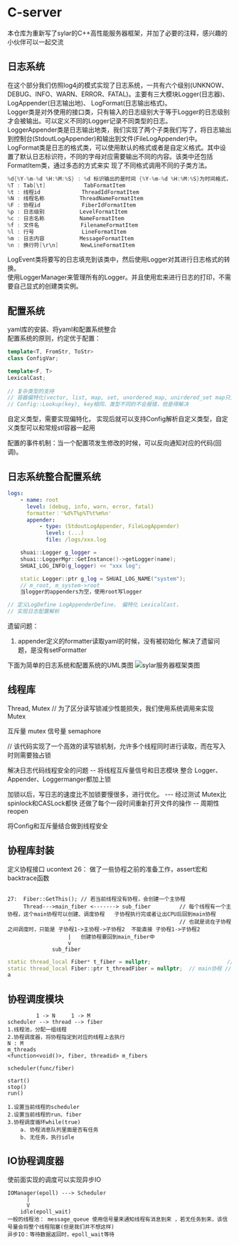  # C-server
 本仓库为重新写了sylar的C++高性能服务器框架，并加了必要的注释，感兴趣的小伙伴可以一起交流
 
 ## 日志系统
 在这个部分我们仿照log4j的模式实现了日志系统，一共有六个级别(UNKNOW、DEBUG、INFO、WARN、ERROR、FATAL)。主要有三大模块Logger(日志器)、LogAppender(日志输出地)、 
 LogFormat(日志输出格式)。  
 Logger类是对外使用的接口类，只有输入的日志级别大于等于Logger的日志级别才会被输出。可以定义不同的Logger记录不同类型的日志。  
 LoggerAppender类是日志输出地类，我们实现了两个子类我们写了，将日志输出到控制台(StdoutLogAppender)和输出到文件(FileLogAppender)中。  
 LogFormat类是日志的格式类，可以使用默认的格式或者是自定义格式。其中设置了默认日志标识符，不同的字母对应需要输出不同的内容。该类中还包括FormatItem类，通过多态的方式来实 
 现了不同格式调用不同的子类方法。  
 ```cpp
 %d{%Y-%m-%d %H:%M:%S} : %d 标识输出的是时间 {%Y-%m-%d %H:%M:%S}为时间格式，可选 DateTimeFormatItem  
 %T : Tab[\t]            TabFormatItem  
 %t : 线程id             ThreadIdFormatItem  
 %N : 线程名称           ThreadNameFormatItem  
 %F : 协程id             FiberIdFormatItem  
 %p : 日志级别           LevelFormatItem         
 %c : 日志名称           NameFormatItem  
 %f : 文件名             FilenameFormatItem  
 %l : 行号               LineFormatItem  
 %m : 日志内容           MessageFormatItem  
 %n : 换行符[\r\n]       NewLineFormatItem
```
 LogEvent类将要写的日志填充到该类中，然后使用Logger对其进行日志格式的转换。  
 使用LoggerManager来管理所有的Logger。并且使用宏来进行日志的打印，不需要自己显式的创建类实例。  
 ## 配置系统
 yaml库的安装、将yaml和配置系统整合  
 配置系统的原则，约定优于配置：  
 ```cpp  
 template<T, FromStr, ToStr>
 class ConfigVar;

 template<F, T>
 LexicalCast;
   
 // 复杂类型的支持   
 // 容器偏特化(vector, list, map, set, unordered_map, unirdered_set map只支持key为string类型的数据，) 目的是为了实现STL容器到string的相互转换
 // Config::Lookup(key), key相同，类型不同的不会报错，但是得解决
 ```
 自定义类型，需要实现偏特化， 实现后就可以支持Config解析自定义类型，自定义类型可以和常规stl容器一起用

 配置的事件机制：当一个配置项发生修改的时候，可以反向通知对应的代码(回调)。

 ## 日志系统整合配置系统
 ```yaml
 logs:
     - name: root
       level: (debug, info, warn, error, fatal)
       formatter：'%d%T%p%T%t%m%n'
       appender: 
           - type: (StdoutLogAppender, FileLogAppender)
             level: (...)
             file: /logs/xxx.log
```      
```cpp
    shuai::Logger g_logger = 
    shuai::LoggerMgr::GetInstance()->getLogger(name);
    SHUAI_LOG_INFO(g_logger) << "xxx log"; 
```

```cpp
    static Logger::ptr g_log = SHUAI_LOG_NAME("system");
    // m_root, m_system->root
    当logger的appenders为空，使用root写logger
```

```cpp
// 定义LogDefine LogAppenderDefine， 偏特化 LexicalCast，
// 实现日志配置解析
```
遗留问题：
1. appender定义的formatter读取yaml的时候，没有被初始化
解决了遗留问题，是没有setFormatter

下面为简单的日志系统和配置系统的UML类图
![sylar服务器框架类图](https://github.com/user-attachments/assets/5cc0d558-8701-41ae-b68f-c371ce147374)

## 线程库

Thread, Mutex
// 为了区分读写锁减少性能损失，我们使用系统调用来实现Mutex 

互斥量 mutex
信号量 semaphore

// 该代码实现了一个高效的读写锁机制，允许多个线程同时进行读取，而在写入时则需要独占锁

解决日志代码线程安全的问题 -- 将线程互斥量信号和日志模块 整合
Logger、Appender、Loggermanger都加上锁

加锁以后，写日志的速度比不加锁要慢很多，进行优化。 ---  经过测试 Mutex比spinlock和CASLock都快
还做了每个一段时间重新打开文件的操作 -- 周期性reopen

将Config和互斥量结合做到线程安全

## 协程库封装
定义协程接口
ucontext
26： 做了一些协程之前的准备工作，assert宏和backtrace函数
```

27:  Fiber::GetThis(); // 若当前线程没有协程，会创建一个主协程
     Thread--->main_fiber <-------> sub_fiber         // 每个线程有一个主协程，这个main协程可以创建、调度协程   子协程执行完或者让出CPU后回到main协程 
                   ^                                  // 也就是说在子协程之间调度时，只能是 子协程1->主协程->子协程2  不能直接 子协程1->子协程2
                   |   创建协程要回到main_fiber中
                   v
              sub_fiber
```              
```cpp
static thread_local Fiber* t_fiber = nullptr;                        // 保存当前正在运行的协程指针，必须时刻指向当前正在运行的协程对象。协程模块初始化时，t_fiber指向线程主协程对象
static thread_local Fiber::ptr t_threadFiber = nullptr;  // main协程 // 保存线程主协程指针，智能指针形式。协程模块初始化时，t_thread_fiber指向线程主协程对象。当子协程resume时，通过swapcontext将主协程的上下文保存到t_thread_fiber的ucontext_t成员中，同时激活子协程的ucontext_t上下文。当子协程yield时，从t_thread_fiber中取得主协程的上下文并恢复运行
a
```

## 协程调度模块
```
         1 -> N     1 -> M
scheduler --> thread --> fiber
1.线程池，分配一组线程
2.协程调度器，将协程指定到对应的线程上去执行
N : M
m_threads
<function<void()>, fiber, threadid> m_fibers

scheduler(func/fiber)

start()
stop()
run()

1.设置当前线程的scheduler
2.设置当前线程的run、fiber
3.协程调度循环while(true)
    a. 协程消息队列里面是否有任务
    b. 无任务，执行idle
```

## IO协程调度器
使前面实现的调度可以实现异步IO
```
IOManager(epoll) ---> Scheduler
      |
      V
    idle(epoll_wait)
一般的线程池： message_queue 使用信号量来通知线程有消息到来 ，若无任务到来，该信号量会将整个线程阻塞(但是我们并不想这样)
异步IO：等待数据返回时，epoll_wait等待
```
